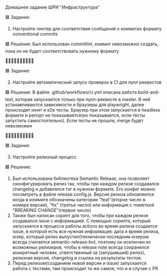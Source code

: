 Домашнее задание ШРИ "Инфраструктура"

🟥 Задание:
1. Настройте линтер для соответствия сообщений о коммитах формату conventional commits

🟩 Решение:
Был использован commitlint, коммит невозможно создать, пока он не будет соответствовать нужному формату

🔳🔳🔳🔳🔳🔳🔳🔳🔳🔳

🟥 Задание:

2. Настройте автоматический запуск проверок в CI для пулл реквестов

🟩 Решение: 
В файле .github/workflows/ci.yml описана работа build-and-test, которая запускается только при пулл-реквесте в master. В ней устанавливаются зависимости и браузеры для playwright, далее происходят юнит и e2e тесты. Браузер при этом запускается в headless формате и репорт не показывается(но показывается, если тесты запустить самостоятельно).
Если тесты не прошли, merge будет невозможен

🔳🔳🔳🔳🔳🔳🔳🔳🔳🔳

🟥 Задание:

3. Настройте релизный процесс

🟩 Решение:
1) Был использована библиотека Semantic Release, она позволяет сконфигурировать релиз так, чтобы при каждом релизе создавался changelog и добавлялся тэг в нужном формате. Его конфиг можно посомтреть в файле release.config.js. Версия релиза обновляется когда в коммите обозначены категории "feat"(второе число в номере версии), "fix" (третье число) или информация с пометкой "BREAKING CHANGE"(первое число)
2) Также был написан скрипт для того, чтобы при каждом релизе создавался issue с информацией. С помощью скрипта, который запускается в процессе работы actions во время релиза создается issue, в которой есть вся нужная информация: дата и время релиза, юзер, который релиз выпустил(технически последним юзером всегда считается semantic-release-bot, поэтому он исключен из возможных релизеров, чтобы в release note всегда сохранялся конкретный человек, ответственный за (запушивший) релиз), релизная версия, changelog и ссылка на результаты тестов.
3) Перед релизом(созданием новой версии и issue) запускается работа с тестами, там происходит то же самое, что и в случае с PR